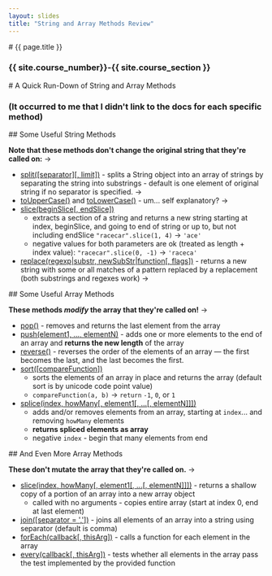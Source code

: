 ```yaml
---
layout: slides
title: "String and Array Methods Review"
---
```

<section markdown="block" class="intro-slide">
# {{ page.title }}

### {{ site.course_number}}-{{ site.course_section }}

<p><small></small></p>
</section>

<section markdown="block">
# A Quick Run-Down of String and Array Methods

### (It occurred to me that I didn't link to the docs for each specific method)
</section>
<section markdown="block">
## Some Useful String Methods

__Note that these methods don't change the original string that they're called on:__ &rarr;

* [split([separator][, limit])](https://developer.mozilla.org/en-US/docs/Web/JavaScript/Reference/Global_Objects/String/split) - splits a String object into an array of strings by separating the string into substrings - default is one element of original string if no separator is specified. &rarr;
* [toUpperCase()](https://developer.mozilla.org/en-US/docs/Web/JavaScript/Reference/Global_Objects/String/toUpperCase) and [toLowerCase()](https://developer.mozilla.org/en-US/docs/Web/JavaScript/Reference/Global_Objects/String/toLowerCase) - um... self explanatory? &rarr;
* [slice(beginSlice[, endSlice])](https://developer.mozilla.org/en-US/docs/Web/JavaScript/Reference/Global_Objects/String/slice) 
	* extracts a section of a string and returns a new string starting at index, beginSlice, and going to end of string or up to, but not including endSlice <code>"racecar".slice(1, 4)</code> &rarr; <code>'ace'</code>
	* negative values for both parameters are ok (treated as length + index value): <code>"racecar".slice(0, -1)</code> &rarr; <code>'raceca'</code>
* [replace(regexp\|substr, newSubStr\|function[, flags])](https://developer.mozilla.org/en-US/docs/Web/JavaScript/Reference/Global_Objects/String/replace) - returns a new string with some or all matches of a pattern replaced by a replacement (both substrings and regexes work) &rarr;
</section>

<section markdown="block">
## Some Useful Array Methods

__These methods *modify* the array that they're called on!__ &rarr;

* [pop()](https://developer.mozilla.org/en-US/docs/Web/JavaScript/Reference/Global_Objects/Array/pop) - removes and returns the last element from the array 
* [push(element1, ..., elementN)](https://developer.mozilla.org/en-US/docs/Web/JavaScript/Reference/Global_Objects/Array/push) - adds one or more elements to the end of an array and __returns the new length__ of the array
* [reverse()](https://developer.mozilla.org/en-US/docs/Web/JavaScript/Reference/Global_Objects/Array/reverse) - reverses the order of the elements of an array — the first becomes the last, and the last becomes the first.
* [sort([compareFunction])](https://developer.mozilla.org/en-US/docs/Web/JavaScript/Reference/Global_Objects/Array/sort) 
	* sorts the elements of an array in place and returns the array (default sort is by unicode code point value)
	* <code>compareFunction(a, b)</code> &rarr; <code>return</code> <code>-1</code>, <code>0</code>, or <code>1</code>
* [splice(index, howMany[, element1[, ...[, elementN]]])](https://developer.mozilla.org/en-US/docs/Web/JavaScript/Reference/Global_Objects/Array/splice)
	* adds and/or removes elements from an array, starting at <code>index</code>... and removing <code>howMany</code> elements
	* __returns spliced elements as array__
	* negative <code>index</code> - begin that many elements from end
</section>

<section markdown="block">
## And Even More Array Methods

__These don't mutate the array that they're called on.__ &rarr;

* [slice(index, howMany[, element1[, ...[, elementN]]])](https://developer.mozilla.org/en-US/docs/Web/JavaScript/Reference/Global_Objects/Array/slice) -  returns a shallow copy of a portion of an array into a new array object
	* called with no arguments - copies entire array (start at index 0, end at last element)
* [join([separator = ','])](https://developer.mozilla.org/en-US/docs/Web/JavaScript/Reference/Global_Objects/Array/join) - joins all elements of an array into a string using separator (default is comma)
* [forEach(callback[, thisArg])](https://developer.mozilla.org/en-US/docs/Web/JavaScript/Reference/Global_Objects/Array/forEach) - calls a function for each element in the array
* [every(callback[, thisArg])](https://developer.mozilla.org/en-US/docs/Web/JavaScript/Reference/Global_Objects/Array/every) -  tests whether all elements in the array pass the test implemented by the provided function
</section>
